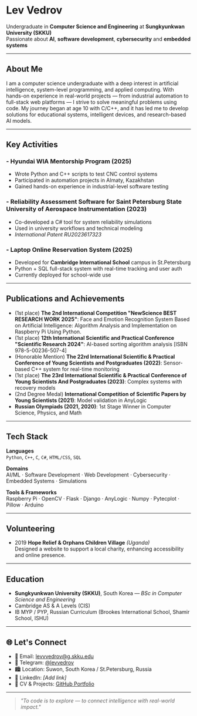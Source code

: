 # Lev Vedrov

Undergraduate in **Computer Science and Engineering** at **Sungkyunkwan University (SKKU)**  
Passionate about **AI**, **software development**, **cybersecurity** and **embedded systems**

---

## About Me

I am a computer science undergraduate with a deep interest in artificial intelligence, system-level programming, and applied computing. With hands-on experience in real-world projects — from industrial automation to full-stack web platforms — I strive to solve meaningful problems using code. My journey began at age 10 with C/C++, and it has led me to develop solutions for educational systems, intelligent devices, and research-based AI models.

---

## Key Activities

### - Hyundai WIA Mentorship Program (2025)
- Wrote Python and C++ scripts to test CNC control systems
- Participated in automation projects in Almaty, Kazakhstan
- Gained hands-on experience in industrial-level software testing

### - Reliability Assessment Software for **Saint Petersburg State University of Aerospace Instrumentation** (2023)
- Co-developed a C# tool for system reliability simulations
- Used in university workflows and technical modeling
- *International Patent RU2023617323*


### - Laptop Online Reservation System (2025)
- Developed for **Cambridge International School** campus in St.Petersburg
- Python + SQL full-stack system with real-time tracking and user auth
- Currently deployed for school-wide use

---

## Publications and Achievements

- (1st place) **The 2nd International Competition
"NewScience BEST RESEARCH WORK 2025"**: Face and Emotion Recognition System Based on Artificial Intelligence: Algorithm
Analysis and Implementation on Raspberry Pi Using Python.
- (1st place) **12th International Scientific and Practical
Conference "Scientific Research 2024"**: AI-based sorting algorithm analysis [ISBN 978-5-00236-507-4]
- (Honorable Mention) **The 22rd International Scientific & Practical
Conference of Young Scientists and Postgraduates (2022)**: Sensor-based C++ system for real-time monitoring
- (1st place) **The 23rd International Scientific & Practical
Conference of Young Scientists And Postgraduates (2023)**: Complex systems with recovery models
- (2nd Degree Medal) **International Competition of Scientific Papers by
Young Scientists (2021)**: Model validation in AnyLogic
- **Russian Olympiads (2021, 2020)**: 1st Stage Winner in Computer Science, Physics, and Math

---

## Tech Stack

**Languages**  
`Python`, `C++`, `C`, `C#`, `HTML/CSS`, `SQL`

**Domains**  
AI/ML · Software Development · Web Development · Cybersecurity · Embedded Systems · Simulations

**Tools & Frameworks**  
 Raspberry Pi · OpenCV · Flask · Django · AnyLogic · Numpy · Pytecplot · Pillow · Arduino 

---

## Volunteering

- 2019 **Hope Relief & Orphans Children Village** *(Uganda)*  
  Designed a website to support a local charity, enhancing accessibility and online presence.
---

## Education

- **Sungkyunkwan University (SKKU)**, South Korea — *BSc in Computer Science and Engineering*
- Cambridge AS & A Levels (CIS)  
- IB MYP / PYP, Russian Curriculum (Brookes International School, Shamir School, ISHU)

---

## 🌐 Let's Connect

- 📧 Email: [levvvedrov@g.skku.edu](mailto:levvvedrov@g.skku.edu)  
- 💬 Telegram: [@levvedrov](https://t.me/levvedrov)  
- 🏙️ Location: Suwon, South Korea / St.Petersburg, Russia  
- 🔗 LinkedIn: *[Add link]*  
- 📂 CV & Projects: [GitHub Portfolio](https://github.com/LevVedrov)

---

> *"To code is to explore — to connect intelligence with real-world impact."*
